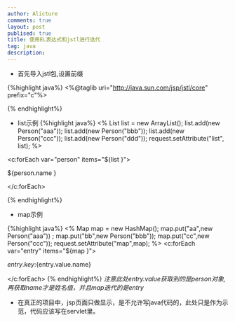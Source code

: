 ```yaml
---
author: Alicture
comments: true
layout: post
publised: true
title: 使用EL表达式和jstl进行迭代
tag: java
description: 
---
```

* 首先导入jstl包,设置前缀

{%highlight java%}
	<%@taglib uri="http://java.sun.com/jsp/jstl/core" prefix="c"%>

{% endhighlight%}

* list示例
{%highlight java%}
<%
List list = new ArrayList();
list.add(new Person("aaa"));
list.add(new Person("bbb"));
list.add(new Person("ccc"));
list.add(new Person("ddd"));
request.setAttribute("list", list);
%>

<c:forEach var="person" items="${list }">

${person.name }<br>

</c:forEach>

{% endhighlight%}

* map示例

{%highlight java%}
<%
	Map map = new HashMap();
	map.put("aa",new Person("aaa"))	;
	map.put("bb",new Person("bbb"));
	map.put("cc",new Person("ccc"));
	request.setAttribute("map",map);
%>
<c:forEach var="entry" items="${map }">

${entry.key }:${entry.value.name} <br>

</c:forEach>
{% endhighlight%}
*注意此处entry.value获取到的是person对象,再获取name才是姓名值，并且map迭代的是entry*

* 在真正的项目中，jsp页面只做显示，是不允许写java代码的，此处只是作为示范，代码应该写在servlet里。
